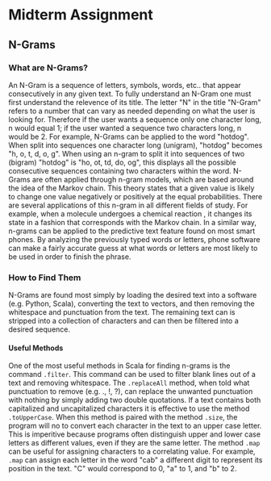 # Midterm Assignment
## N-Grams

### What are N-Grams?

An N-Gram is a sequence of letters, symbols, words, etc.. that appear consecutively in any given text. To fully understand an N-Gram one must first understand the relevence of its title. The letter "N" in the title "N-Gram" refers to a number that can vary as needed depending on what the user is looking for. Therefore if the user wants a sequence only one character long, n would equal 1; if the user wanted a sequence two characters long, n would be 2. For example, N-Grams can be applied to the word "hotdog". When split into sequences one character long (unigram), "hotdog" becomes "h, o, t, d, o, g". When using an n-gram to split it into sequences of two (bigram) "hotdog" is "ho, ot, td, do, og", this displays all the possible consecutive sequences containing two characters within the word. 
N-Grams are often applied through n-gram models, which are based around the idea of the Markov chain. This theory states that a given value is likely to change one value negatively or positively at the equal probabilities. There are several applications of this n-gram in all different fields of study. For example, when a molecule undergoes a chemical reaction , it changes its state in a fashion that corresponds with the Markov chain. In a similar way, n-grams can be applied to the predictive text feature found on most smart phones. By analyzing the previously typed words or letters, phone software can make a fairly accurate guess at what words or letters are most likely to be used in order to finish the phrase. 

### How to Find Them

N-Grams are found most simply by loading the desired text into a software (e.g. Python, Scala), converting the text to vectors, and then removing the whitespace and punctuation from the text. The remaining text can is stripped into a collection of characters and can then be filtered into a desired sequence. 

#### Useful Methods

One of the most useful methods in Scala for finding n-grams is the command `.filter`. This command can be used to filter blank lines out of a text and removing whitespace. The `.replaceAll` method, when told what punctuation to remove (e.g. ., !, ?), can replace the unwanted punctuation with nothing by simply adding two double quotations. If a text contains both capitalized and uncapitalized characters it is effective to use the method `.toUpperCase`. When this method is paired with the method `.size`, the program will no to convert each character in the text to an upper case letter. This is imperitive because programs often distinguish upper and lower case letters as different values, even if they are the same letter. The method `.map` can be useful for assigning characters to a correlating value. For example, `.map` can assign each letter in the word "cab" a different digit to represent its position in the text. "C" would correspond to 0, "a" to 1, and "b" to 2. 
